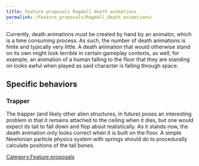 ```yaml
---
title: Feature proposals Ragdoll death animations
permalink: /Feature_proposals/Ragdoll_death_animations/
---
```


Currently, death animations must be created by hand by an animator,
which is a time consuming process. As such, the number of death
animations is finite and typically very little. A death animation that
would otherwise stand on its own might look terrible in certain gameplay
contexts, as well; for example, an animation of a human falling to the
floor that they are standing on looks awful when played as said
character is falling through space.

## Specific behaviors

### Trapper

The trapper (and likely other alien structures, in future) poses an
interesting problem in that it remains attached to the ceiling when it
dies, but one would expect its tail to fall down and flop about
realistically. As it stands now, the death animation only looks correct
when it is built on the floor. A simple Newtonian particle physics
system with springs should do to procedurally calculate positions of the
tail bones.

[Category:Feature proposals](Category:Feature_proposals "wikilink")